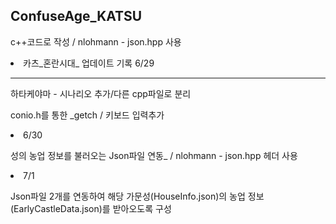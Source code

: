 ## ConfuseAge_KATSU

<p>c++코드로 작성 / nlohmann - json.hpp 사용</p>

<li>카츠_혼란시대_ 업데이트 기록 6/29</li>
<hr />
<p>하타케야마 - 시나리오 추가/다른 cpp파일로 분리</p>
<p>conio.h를 통한 _getch / 키보드 입력추가 </p>

<li>6/30 </li>
<p>성의 농업 정보를 불러오는 Json파일 연동_ / nlohmann - json.hpp 헤더 사용 </p>


<li>7/1</li>
<p>Json파일 2개를 연동하여 해당 가문성(HouseInfo.json)의 농업 정보(EarlyCastleData.json)를 받아오도록 구성</p>
<p> </p>
